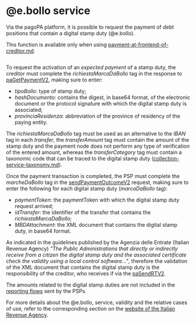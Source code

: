 # @e.bollo service

Via the pagoPA platform, it is possible to request the payment of debt positions that contain a digital stamp duty (@e.bollo).

This function is available only when using [payment-at-frontend-of-creditor.md](../use-cases/payment-at-frontend-of-creditor.md "mention").

<figure><img src="../.gitbook/assets/flussoMBD_EC_PSP (1).png" alt=""><figcaption></figcaption></figure>

To request the activation of an _expected payment_ of a stamp duty, the creditor must complete the _richiestaMarcaDaBollo_ tag in the response to [paGetPaymentV2](../appendices/primitive.md#pagetpayment-versione-2), making sure to enter:

* _tipoBollo_: type of stamp duty;
* _hashDocumento_: contains the digest, in base64 format, of the electronic document or the protocol signature with which the digital stamp duty is associated;
* _provinciaResidenza_: abbreviation of the province of residency of the paying entity.

The _richiestaMarcaDaBollo_ tag must be used as an alternative to the _IBAN_ tag in each _transfer_, the _transferAmount_ tag must contain the amount of the stamp duty and the payment node does not perform any type of verification of the entered amount, whereas the _transferCategory_ tag must contain a taxonomic code that can be traced to the digital stamp duty ([collection-service-taxonomy.md](collection-service-taxonomy.md "mention")).

Once the payment transaction is completed, the PSP must complete the _marcheDaBollo_ tag in the [sendPaymentOutcomeV2](../appendices/primitive.md#sendpaymentoutcome-versione-2) request, making sure to enter the following for each digital stamp duty (_marcaDaBollo_ tag):

* _paymentToken_: the paymentToken with which the digital stamp duty request arrived;
* _idTransfer_: the identifier of the transfer that contains the _richiestaMarcaDaBollo;_
* _MBDAttachment_: the XML document that contains the digital stamp duty, in base64 format.

As indicated in the guidelines published by the Agenzia delle Entrate (Italian Revenue Agency) _"The Public Administrations that directly or indirectly receive from a citizen the digital stamp duty and the associated certificate check the validity using a local control software..."_, therefore the validation of the XML document that contains the digital stamp duty is the responsibility of the creditor, who receives if via the [paSendRTV2](../appendices/primitive.md#pasendrt-versione-2).

The amounts related to the digital stamp duties are not included in the [reporting flows](../implementary-specifications-for-the-spc-payment-node/general-operation/reporting-and-cashflow.md) sent by the PSPs.

For more details about the @e.bollo, service, validity and the relative cases of use, refer to the corresponding section on the [website of the Italian Revenue Agency](https://www.agenziaentrate.gov.it/portale/web/guest/schede/pagamenti/imposta-di-bollo-per-le-istanze-trasmesse-alla-pa-ebollo-cittadini/che-cose-cittadini).